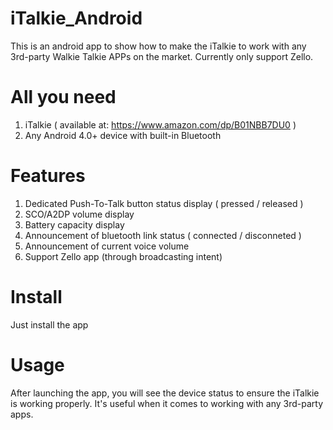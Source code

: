 # iTalkie_Android
This is an android app to show how to make the iTalkie to work with any 3rd-party Walkie Talkie APPs on the market.
Currently only support Zello.

# All you need
1. iTalkie ( available at: https://www.amazon.com/dp/B01NBB7DU0 )
2. Any Android 4.0+ device with built-in Bluetooth

# Features
1. Dedicated Push-To-Talk button status display ( pressed / released )
2. SCO/A2DP volume display
3. Battery capacity display 
4. Announcement of bluetooth link status ( connected / disconneted )
5. Announcement of current voice volume
6. Support Zello app (through broadcasting intent)

# Install
Just install the app

# Usage
After launching the app, you will see the device status to ensure the iTalkie is working properly.
It's useful when it comes to working with any 3rd-party apps.
